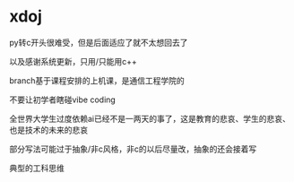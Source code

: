 # xdoj
py转c开头很难受，但是后面适应了就不太想回去了

以及感谢系统更新，只用/只能用c++

branch基于课程安排的上机课，是通信工程学院的

不要让初学者瞎碰vibe coding

全世界大学生过度依赖ai已经不是一两天的事了，这是教育的悲哀、学生的悲哀、也是技术的未来的悲哀

部分写法可能过于抽象/非c风格，非c的以后尽量改，抽象的还会接着写

典型的工科思维

